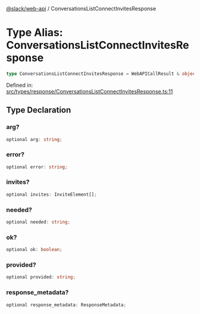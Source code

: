 [@slack/web-api](../index.md) / ConversationsListConnectInvitesResponse

# Type Alias: ConversationsListConnectInvitesResponse

```ts
type ConversationsListConnectInvitesResponse = WebAPICallResult & object;
```

Defined in: [src/types/response/ConversationsListConnectInvitesResponse.ts:11](https://github.com/slackapi/node-slack-sdk/blob/main/packages/web-api/src/types/response/ConversationsListConnectInvitesResponse.ts#L11)

## Type Declaration

### arg?

```ts
optional arg: string;
```

### error?

```ts
optional error: string;
```

### invites?

```ts
optional invites: InviteElement[];
```

### needed?

```ts
optional needed: string;
```

### ok?

```ts
optional ok: boolean;
```

### provided?

```ts
optional provided: string;
```

### response\_metadata?

```ts
optional response_metadata: ResponseMetadata;
```

